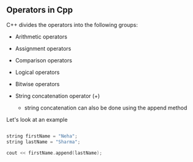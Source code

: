 ## Operators in Cpp

C++ divides the operators into the following groups:

- Arithmetic operators
- Assignment operators
- Comparison operators
- Logical operators
- Bitwise operators


- String concatenation operator (+) 
  - string concatenation can also be done using the append method 

Let's look at an example 

```c++

string firstName = "Neha";
string lastName = "Sharma";

cout << firstName.append(lastName);

```

